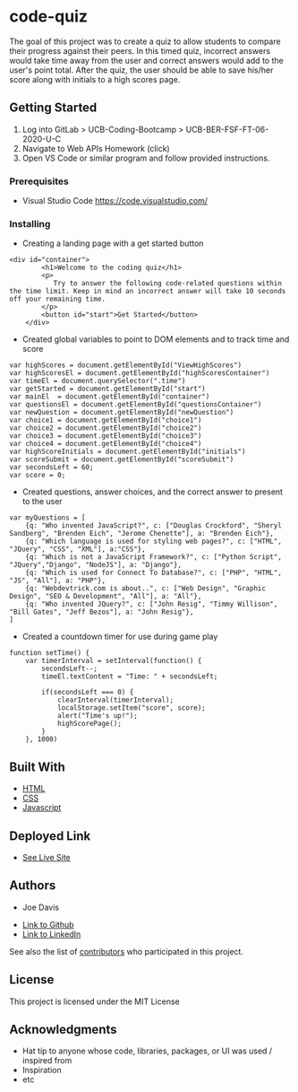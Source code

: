 # code-quiz

The goal of this project was to create a quiz to allow students to compare their progress against their peers. In this timed quiz, incorrect answers would take time away from the user and correct answers would add to the user's point total. After the quiz, the user should be able to save his/her score along with initials to a high scores page.

## Getting Started

1. Log into GitLab > UCB-Coding-Bootcamp > UCB-BER-FSF-FT-06-2020-U-C
2. Navigate to Web APIs Homework (click) 
3. Open VS Code or similar program and follow provided instructions.

### Prerequisites

* Visual Studio Code https://code.visualstudio.com/

### Installing

* Creating a landing page with a get started button
```
<div id="container">
        <h1>Welcome to the coding quiz</h1>
        <p>
           Try to answer the following code-related questions within the time limit. Keep in mind an incorrect answer will take 10 seconds off your remaining time.
        </p>
        <button id="start">Get Started</button>
    </div>
```
* Created global variables to point to DOM elements and to track time and score
```
var highScores = document.getElementById("ViewHighScores")
var highScoresEl = document.getElementById("highScoresContainer")
var timeEl = document.querySelector(".time")
var getStarted = document.getElementById("start")
var mainEl  = document.getElementById("container")
var questionsEl = document.getElementById("questionsContainer")
var newQuestion = document.getElementById("newQuestion")
var choice1 = document.getElementById("choice1")
var choice2 = document.getElementById("choice2")
var choice3 = document.getElementById("choice3")
var choice4 = document.getElementById("choice4")
var highScoreInitials = document.getElementById("initials")
var scoreSubmit = document.getElementById("scoreSubmit")
var secondsLeft = 60;
var score = 0;
```
* Created questions, answer choices, and the correct answer to present to the user
```
var myQuestions = [
    {q: "Who invented JavaScript?", c: ["Douglas Crockford", "Sheryl Sandberg", "Brenden Eich", "Jerome Chenette"], a: "Brenden Eich"},
    {q: "Which language is used for styling web pages?", c: ["HTML", "JQuery", "CSS", "XML"], a:"CSS"},
    {q: "Which is not a JavaScript Framework?", c: ["Python Script", "JQuery","Django", "NodeJS"], a: "Django"},
    {q: "Which is used for Connect To Database?", c: ["PHP", "HTML", "JS", "All"], a: "PHP"},
    {q: "Webdevtrick.com is about..", c: ["Web Design", "Graphic Design", "SEO & Development", "All"], a: "All"},
    {q: "Who invented JQuery?", c: ["John Resig", "Timmy Willison", "Bill Gates", "Jeff Bezos"], a: "John Resig"},
]
```
* Created a countdown timer for use during game play
```
function setTime() {
    var timerInterval = setInterval(function() {
        secondsLeft--;
        timeEl.textContent = "Time: " + secondsLeft;

        if(secondsLeft === 0) {
            clearInterval(timerInterval);
            localStorage.setItem("score", score);
            alert("Time's up!");
            highScorePage();
        }
    }, 1000)
```

## Built With

* [HTML](https://developer.mozilla.org/en-US/docs/Web/HTML)
* [CSS](https://developer.mozilla.org/en-US/docs/Web/CSS)
* [Javascript](https://developer.mozilla.org/en-US/docs/Web/JavaScript)

## Deployed Link

* [See Live Site](https://jdavis3333.github.io/code-quiz/)


## Authors

* Joe Davis

- [Link to Github](https://github.com/jdavis3333)
- [Link to LinkedIn](https://www.linkedin.com/in/joe-davis-a8380232/)


See also the list of [contributors](https://github.com/your/project/contributors) who participated in this project.

## License

This project is licensed under the MIT License 

## Acknowledgments

* Hat tip to anyone whose code, libraries, packages, or UI was used  / inspired from
* Inspiration
* etc

